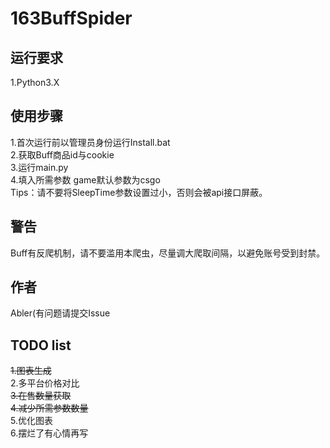 # 163BuffSpider

## 运行要求
1.Python3.X

## 使用步骤
1.首次运行前以管理员身份运行Install.bat  
2.获取Buff商品id与cookie  
3.运行main.py  
4.填入所需参数 game默认参数为csgo  
Tips：请不要将SleepTime参数设置过小，否则会被api接口屏蔽。

## 警告
Buff有反爬机制，请不要滥用本爬虫，尽量调大爬取间隔，以避免账号受到封禁。

## 作者
Abler(有问题请提交Issue

## TODO list
~~1.图表生成~~  
2.多平台价格对比  
~~3.在售数量获取~~  
~~4.减少所需参数数量~~  
5.优化图表  
6.摆烂了有心情再写  
